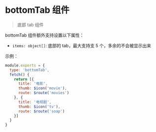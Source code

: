# bottomTab 组件
> 底部 tab 组件

bottomTab 组件额外支持设置以下属性：
 - `items: object[]`: 底部的 tab，最大支持支 5 个，多余的不会被显示出来

示例：

```javascript
module.exports = {
  type: 'bottomTab',
  fetch() {
    return [{
      title: '电影',
      thumb: $icon('movie'),
      route: $route('movies')
    }, {
      title: '电视剧',
      thumb: $icon('tv'),
      route: $route('soap')
    }]
  }
}
```